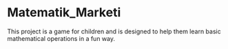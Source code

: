 # Matematik_Marketi
 This project is a game for children and is designed to help them learn basic mathematical operations in a fun way.
